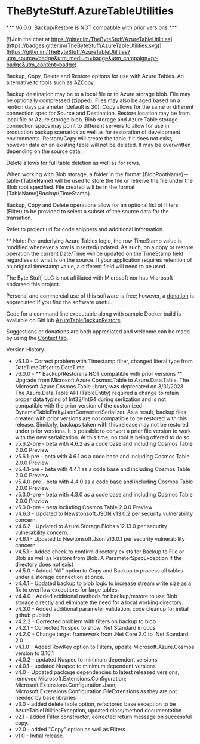# TheByteStuff.AzureTableUtilities

   ***     V6.0.0. Backup/Restore is NOT compatible with prior versions       ***   

[![Join the chat at https://gitter.im/TheByteStuff/AzureTableUtilities](https://badges.gitter.im/TheByteStuff/AzureTableUtilities.svg)](https://gitter.im/TheByteStuff/AzureTableUtilities?utm_source=badge&utm_medium=badge&utm_campaign=pr-badge&utm_content=badge)

Backup, Copy, Delete and Restore options for use with Azure Tables.  An alternative to tools such as AZCopy.


Backup destination may be to a local file or to Azure storage blob.  File may be optionally compressed (zipped).  Files may also be aged based on a rention days parameter (default is 30).
Copy allows for the same or different connection spec for Source and Destination.
Restore location may be from local file or Azure storage blob.
Blob storage and Azure Table storage connection specs may point to different servers to allow for use in production backup scenarios as well as for restoration of development environments.
Restore/Copy will create the table if it does not exist, however data on an existing table will not be deleted. It may be overwritten depending on the source data.

Delete allows for full table deletion as well as for rows.

When working with Blob storage, a folder in the format {BlobRootName}--table-{TableName} will be used to store the file or retreive the file under the Blob root specified.
File created will be in the format {TableName}_Backup_{TimeStamp}.

Backup, Copy and Delete operations allow for an optional list of filters (Filter) to be provided to select a subset of the source data for the transation.

Refer to project url for code snippets and additional information.


** Note: Per underlying Azure Tables logic, the row TimeStamp value is modified whenever a row is inserted/updated.  As such, on a copy or restore operation the current Date/Time will be updated on the TimeStamp field regardless of what is on the source.
If your application requires retention of an original timestamp value, a different field will need to be used.


The Byte Stuff, LLC is not affiliated with Microsoft nor has Microsoft endorsed this project.

Personal and commercial use of this software is free; however, a [donation](https://www.paypal.com/donate/?hosted_button_id=33CGFK895S2FN) is appreciated if you find the software useful.

Code for a command line executable along with sample Docker build is available on GitHub [AzureTableBackupRestore](https://github.com/TheByteStuff/AzureTableBackupRestore)

Suggestions or donations are both appreciated and welcome can be made by using the [Contact tab](https://www.thebytestuff.com/Contact?utm_source=nuget&amp;utm_medium=www&amp;utm_campaign=AzureTableUtilities).


Version History

+ v6.1.0 - Correct problem with Timestamp filter, changed literal type from DateTimeOffset to DateTime
+ v6.0.0 - ** Backup/Restore is NOT compatible with prior versions **   Upgrade from Microsoft.Azure.Cosmos.Table to Azure.Data.Table.   The Microsoft.Azure.Cosmos.Table library was deprecated on 3/31/2023.  The Azure.Data.Table API (TableEntity) required a change to retain proper data typing of Int32/Int64 during serlization and is not compatible with the prior version of the customized DynamicTableEntityJsonConverter/Serializer.  As a result, backup files created with prior versions are not compatible to be restored with this release.  Similarly, backups taken with this release may not be restored under prior versions.  It is possible to convert a prior file version to work with the new serialization.  At this time, no tool is being offered to do so.
+ v5.6.2-pre - beta with 4.6.2 as a code base and including Cosmos Table 2.0.0 Preview
+ v5.6.1-pre - beta with 4.6.1 as a code base and including Cosmos Table 2.0.0 Preview
+ v5.4.1-pre - beta with 4.4.1 as a code base and including Cosmos Table 2.0.0 Preview
+ v5.4.0-pre - beta with 4.4.0 as a code base and including Cosmos Table 2.0.0 Preview
+ v5.3.0-pre - beta with 4.3.0 as a code base and including Cosmos Table 2.0.0 Preview
+ v5.0.0-pre - beta including Cosmos Table 2.0.0 Preview
+ v4.6.3 - Updated to Newstonsoft.JSON  v13.0.2 per security vulnerability concern.
+ v4.6.2 - Updated to Azure.Storage.Blobs v12.13.0 per security vulnerability concern.
+ v4.6.1 - Updated to Newtonsoft.Json v13.0.1 per security vulnerability concern.
+ v4.5.1 - Added check to confirm directory exists for Backup to File or Blob as well as Restore from Blob.  A ParameterSpecException if the directory does not exist
+ v4.5.0 - Added "All" option to Copy and Backup to process all tables under a storage connection at once.
+ v4.4.1 - Updated backup to blob logic to increase stream write size as a fix to overflow exceptions for large tables.
+ v4.4.0 - Added additional methods for backup/restore to use Blob storage directly and eliminate the need for a local working directory.
+ v4.3.0 - Added additional parameter validation, code cleanup for initial github publish
+ v4.2.2 - Corrected problem with filters on backup to blob
+ v4.2.1 - Corrected Nuspec to show .Net Standard in docs
+ v4.2.0 - Change target framework from .Net Core 2.0 to .Net Standard 2.0
+ v4.1.0 - Added RowKey option to Filters, update Microsoft.Azure.Cosmos version to 3.10.1
+ v4.0.2 - updated Nuspec to minimum dependent versions
+ v4.0.1 - updated Nuspec to minimum dependent versions
+ v4.0 - Updated package dependencies to latest released versions, removed Microsoft.Extensions.Configuration; Microsoft.Extensions.Configuration.Json; Microsoft.Extensions.Configuration.FileExtensions as they are not needed by base libraries
+ v3.0 - added delete table option, refactored base exception to be AzureTableUtilitiesException, updated class/method documentation
+ v2.1 - added Filter constructor, corrected return message on successful copy.
+ v2.0 - added "Copy" option as well as Filters.
+ v1.0 - Initial release.